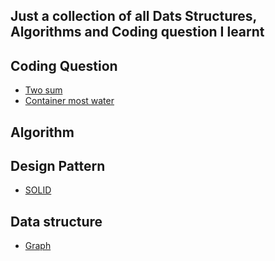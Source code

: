 ## Just a collection of all Dats Structures, Algorithms and Coding question I learnt

## Coding Question

- [Two sum](./Question/twoSum/question.md)
- [Container most water](./Question/Container-most-water/question.md)

## Algorithm

## Design Pattern

- [SOLID](./Design-pattern)

## Data structure

- [Graph](./Datastruct/Graph/index.md)
